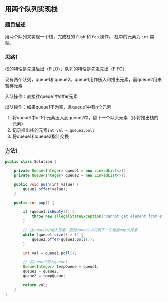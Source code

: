 ## 用两个队列实现栈

### 题目描述

用两个队列来实现一个栈，完成栈的 `Push` 和 `Pop` 操作。 栈中的元素为 `int` 类型。

### 思路1

栈的特性是先进后出（FILO），队列的特性是先进先出（FIFO）

现有两个队列，queue1和queue2。queue1用作压入和推出元素，而queue2用来暂存元素

入队操作：直接往queue1中offer元素

出队操作：如果queue1不为空，且queue1中有n个元素

1. 将queue1中n-1个元素压入到queue2中，留下一个队头元素（即将推出栈的元素）
2. 记录推出栈的元素`int val = queue1.poll`
3. 将queue1和queue2指针交换

### 方法1

```java
public class Solution {

    private Queue<Integer> queue1 = new LinkedList<>();
    private Queue<Integer> queue2 = new LinkedList<>();

    public void push(int value) {
        queue1.offer(value);
    }

    public int pop() {

        if (queue1.isEmpty()) {
            throw new IllegalStateException("cannot get element from empty queue !");
        }

        // 往queue2中插入元素，直到queue1中只剩下一个需要pop的元素
        while (queue1.size() > 1) {
            queue2.offer(queue1.poll());
        }

        int val = queue1.poll();

        // 将queue2变为queue1
        Queue<Integer> tempQueue = queue1;
        queue1 = queue2;
        queue2 = tempQueue;

        return val;
    }
}
```

